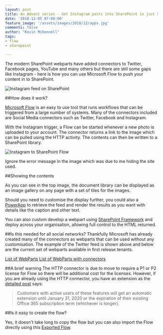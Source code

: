 ```yaml
---
layout: post
title: An Advent series - Get Instagram posts into SharePoint in just 5 mins of configuration
date: '2018-12-05 07:00:00'
feature_image: '/assets/images/2018/12/apps.jpg'
comments: false
author: "Kevin McDonnell"
tags:
- flow
- sharepoint

---
```


The modern SharePoint webparts have added connectors to Twitter, Facebook pages, YouTube and many others but there are still some gaps like Instagram - here is how you can use Microsoft Flow to push your content in to SharePoint.

![Instagram feed on SharePoint](/assets/images/2018/12/InstagramToSharePoint.PNG)

##How does it work?

[Microsoft Flow](https://emea.flow.microsoft.com) is an easy to use tool that runs workflows that can be triggered from a large number of systems. Many of the connectors included are Social Media connectors such as Twitter, Facebook and Instagram.

With the Instagram trigger, a Flow can be started whenever a new photo is uploaded to your account. The connector returns a link to the image which can be pulled using the HTTP activity. The contents can then be written to a SharePoint library.

![Instagram to SharePoint Flow](/assets/images/2018/12/InstagramToSharePointFlow.PNG)

Ignore the error message in the image which was due to me hiding the site used.

##Showing the contents

As you can see in the top image, the document library can be displayed as an image gallery on any page with a set of tiles for the images.

Should you need to customise the display further, you could also a [PowerApp](https://powerapps.microsoft.com/en-us/) to retrieve the feed and render the results as you want with details like the caption and other text.

You can also custom develop a webpart using [SharePoint Framework](https://docs.microsoft.com/en-us/sharepoint/dev/spfx/sharepoint-framework-overview) and deploy across your organisation, allowing full control to the HTML returned.

##Is this needed for all social networks?
Thankfully Microsoft has already created many of the connectors as webparts that can be used without any customisation. The example of the Twitter feed is shown above and below are the current set of webparts available in first release tenants.

[List of WebParts](/assets/images/2018/12/ListOfWebParts.PNG)
[List of WebParts with connectors](/assets/images/2018/12/ListOfWebParts2.PNG)

##A brief warning
The HTTP connector is due to move to require a P1 or P2 license for Flow so there will be additional cost for the licenses. However, if you are already using the HTTP connector, you have an extension as the [detailed post](https://techcommunity.microsoft.com/t5/Office-Retirement-Blog/Updates-to-Microsoft-Flow-and-PowerApps-for-Office-365/ba-p/289589) says:

>Customers with active users of these features will get an automatic extension until January 31, 2020 or the expiration of their existing Office 365 subscription term (whichever is longer).   

##Is it easy to create the flow?

Yes, it doesn't take long to copy the flow but you can also import the Flow directly using this [Exported Flow](https://github.com/kevmcdonk/Mcd79SharePointScripts/blob/master/UploadInstagramFeedtoSharePoint.zip).